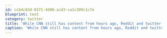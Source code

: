 ```yaml
---
id: ccb4c83d-0371-4d90-acd3-ca1c309c1c7e
blueprint: text
category: twitter
title: 'While CNN still has content from hours ago, Reddit and twitter are going nuts ow.ly/kdn2q'
caption: 'While CNN still has content from hours ago, Reddit and twitter are going nuts <a href="http://ow.ly/kdn2q" title="http://ow.ly/kdn2q" class="link link_untco">ow.ly/kdn2q</a>'
---
```

